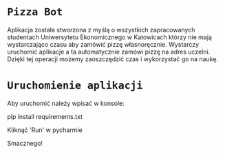 # **`Pizza Bot`**

Aplikacja została stworzona z myślą o wszystkich zapracowanych studentach Uniwersytetu Ekonomicznego w Katowicach którzy nie mają wystarczająco czasu aby zamówić pizzę własnoręcznie.
Wystarczy uruchomić aplikacje a ta automatycznie zamówi pizzę na adres uczelni. Dzięki tej operacji możemy zaoszczędzić czas i wykorzystać go na naukę.


# **`Uruchomienie aplikacji`**

Aby uruchomić należy wpisać w konsole:

pip install requirements.txt

Kliknąć 'Run' w pycharmie

Smacznego! 